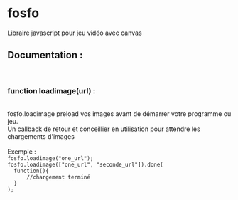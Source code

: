# fosfo
Libraire javascript pour jeu vidéo avec canvas
<br>
<h2>Documentation :</h2><br>

<h3>function loadimage(url) :</h3>
<br>
fosfo.loadimage preload vos images avant de démarrer votre programme ou jeu.
<br>
Un callback de retour et conceillier en utilisation pour attendre les chargements d'images
<br>
<br>
Exemple :<br>
<code>fosfo.loadimage("one_url");</code><br>
<code>fosfo.loadimage(["one_url", "seconde_url"]).done(</code><br>
<code>	function(){</code><br>
<code>		//chargement terminé</code><br>
<code>	}</code><br>
<code>);</code>


